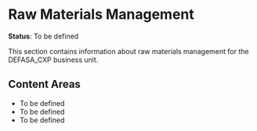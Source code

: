 # Raw Materials Management

**Status**: To be defined

This section contains information about raw materials management for the DEFASA_CXP business unit.

## Content Areas
- To be defined
- To be defined
- To be defined